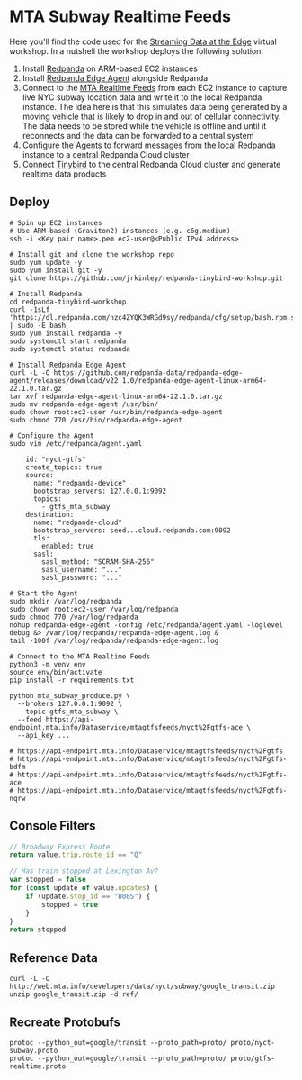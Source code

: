 # MTA Subway Realtime Feeds

Here you'll find the code used for the [Streaming Data at the Edge](https://go.redpanda.com/virtual-workshop-january2023) virtual workshop. In a nutshell the workshop deploys the following solution:

1. Install [Redpanda](https://redpanda.com/) on ARM-based EC2 instances
2. Install [Redpanda Edge Agent](https://github.com/redpanda-data/redpanda-edge-agent) alongside Redpanda
3. Connect to the [MTA Realtime Feeds](http://mtadatamine.s3-website-us-east-1.amazonaws.com/#/subwayRealTimeFeeds) from each EC2 instance to capture live NYC subway location data and write it to the local Redpanda instance. The idea here is that this simulates data being generated by a moving vehicle that is likely to drop in and out of cellular connectivity. The data needs to be stored while the vehicle is offline and until it reconnects and the data can be forwarded to a central system
4. Configure the Agents to forward messages from the local Redpanda instance to a central Redpanda Cloud cluster
5. Connect [Tinybird](https://www.tinybird.co/) to the central Redpanda Cloud cluster and generate realtime data products

## Deploy

```shell
# Spin up EC2 instances
# Use ARM-based (Graviton2) instances (e.g. c6g.medium)
ssh -i <Key pair name>.pem ec2-user@<Public IPv4 address>

# Install git and clone the workshop repo
sudo yum update -y
sudo yum install git -y
git clone https://github.com/jrkinley/redpanda-tinybird-workshop.git

# Install Redpanda
cd redpanda-tinybird-workshop
curl -1sLf 'https://dl.redpanda.com/nzc4ZYQK3WRGd9sy/redpanda/cfg/setup/bash.rpm.sh' | sudo -E bash
sudo yum install redpanda -y
sudo systemctl start redpanda
sudo systemctl status redpanda

# Install Redpanda Edge Agent
curl -L -O https://github.com/redpanda-data/redpanda-edge-agent/releases/download/v22.1.0/redpanda-edge-agent-linux-arm64-22.1.0.tar.gz
tar xvf redpanda-edge-agent-linux-arm64-22.1.0.tar.gz
sudo mv redpanda-edge-agent /usr/bin/
sudo chown root:ec2-user /usr/bin/redpanda-edge-agent
sudo chmod 770 /usr/bin/redpanda-edge-agent

# Configure the Agent
sudo vim /etc/redpanda/agent.yaml

    id: "nyct-gtfs"
    create_topics: true
    source:
      name: "redpanda-device"
      bootstrap_servers: 127.0.0.1:9092
      topics:
        - gtfs_mta_subway
    destination:
      name: "redpanda-cloud"
      bootstrap_servers: seed...cloud.redpanda.com:9092
      tls:
        enabled: true
      sasl:
        sasl_method: "SCRAM-SHA-256"
        sasl_username: "..."
        sasl_password: "..."

# Start the Agent
sudo mkdir /var/log/redpanda
sudo chown root:ec2-user /var/log/redpanda
sudo chmod 770 /var/log/redpanda
nohup redpanda-edge-agent -config /etc/redpanda/agent.yaml -loglevel debug &> /var/log/redpanda/redpanda-edge-agent.log &
tail -100f /var/log/redpanda/redpanda-edge-agent.log

# Connect to the MTA Realtime Feeds
python3 -m venv env
source env/bin/activate
pip install -r requirements.txt

python mta_subway_produce.py \
  --brokers 127.0.0.1:9092 \
  --topic gtfs_mta_subway \
  --feed https://api-endpoint.mta.info/Dataservice/mtagtfsfeeds/nyct%2Fgtfs-ace \
  --api_key ...

# https://api-endpoint.mta.info/Dataservice/mtagtfsfeeds/nyct%2Fgtfs
# https://api-endpoint.mta.info/Dataservice/mtagtfsfeeds/nyct%2Fgtfs-bdfm
# https://api-endpoint.mta.info/Dataservice/mtagtfsfeeds/nyct%2Fgtfs-ace
# https://api-endpoint.mta.info/Dataservice/mtagtfsfeeds/nyct%2Fgtfs-nqrw
```

## Console Filters

```javascript
// Broadway Express Route
return value.trip.route_id == "Q"

// Has train stopped at Lexington Av?
var stopped = false
for (const update of value.updates) {
    if (update.stop_id == "B08S") {
        stopped = true
    }
}
return stopped
```

## Reference Data

```shell
curl -L -O http://web.mta.info/developers/data/nyct/subway/google_transit.zip
unzip google_transit.zip -d ref/
```

## Recreate Protobufs

```shell
protoc --python_out=google/transit --proto_path=proto/ proto/nyct-subway.proto
protoc --python_out=google/transit --proto_path=proto/ proto/gtfs-realtime.proto
```

